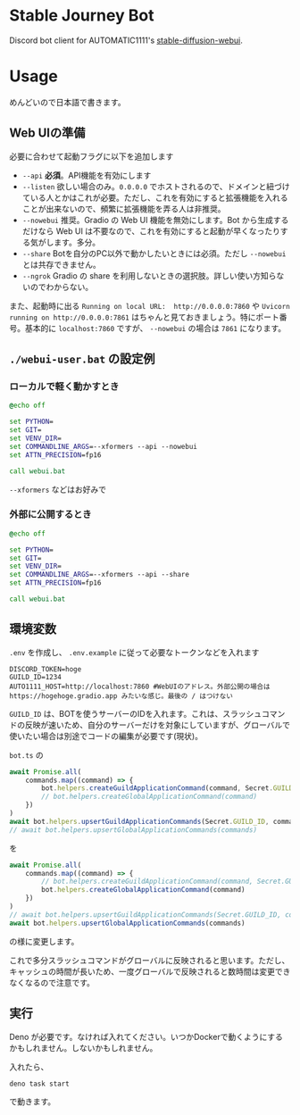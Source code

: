 # Stable Journey Bot

Discord bot client for AUTOMATIC1111's [stable-diffusion-webui](https://github.com/AUTOMATIC1111/stable-diffusion-webui).

# Usage

めんどいので日本語で書きます。

## Web UIの準備

必要に合わせて起動フラグに以下を追加します

- `--api` **必須**。API機能を有効にします
- `--listen` 欲しい場合のみ。`0.0.0.0` でホストされるので、ドメインと紐づけている人とかはこれが必要。ただし、これを有効にすると拡張機能を入れることが出来ないので、頻繁に拡張機能を弄る人は非推奨。
- `--nowebui` 推奨。Gradio の Web UI 機能を無効にします。Bot から生成するだけなら Web UI は不要なので、これを有効にすると起動が早くなったりする気がします。多分。
- `--share` Botを自分のPC以外で動かしたいときには必須。ただし `--nowebui` とは共存できません。
- `--ngrok` Gradio の share を利用しないときの選択肢。詳しい使い方知らないのでわからない。

また、起動時に出る `Running on local URL:  http://0.0.0.0:7860` や `Uvicorn running on http://0.0.0.0:7861` はちゃんと見ておきましょう。特にポート番号。基本的に `localhost:7860` ですが、 `--nowebui` の場合は `7861` になります。

## `./webui-user.bat` の設定例

### ローカルで軽く動かすとき

```bat
@echo off

set PYTHON=
set GIT=
set VENV_DIR=
set COMMANDLINE_ARGS=--xformers --api --nowebui
set ATTN_PRECISION=fp16

call webui.bat
```

`--xformers` などはお好みで

### 外部に公開するとき

```bat
@echo off

set PYTHON=
set GIT=
set VENV_DIR=
set COMMANDLINE_ARGS=--xformers --api --share
set ATTN_PRECISION=fp16

call webui.bat
```

## 環境変数

`.env` を作成し、 `.env.example` に従って必要なトークンなどを入れます

```
DISCORD_TOKEN=hoge
GUILD_ID=1234
AUTO1111_HOST=http://localhost:7860 #WebUIのアドレス。外部公開の場合は https://hogehoge.gradio.app みたいな感じ。最後の / はつけない
```

`GUILD_ID` は、BOTを使うサーバーのIDを入れます。これは、スラッシュコマンドの反映が速いため、自分のサーバーだけを対象にしていますが、グローバルで使いたい場合は別途でコードの編集が必要です(現状)。

`bot.ts` の

```ts
await Promise.all(
    commands.map((command) => {
        bot.helpers.createGuildApplicationCommand(command, Secret.GUILD_ID)
        // bot.helpers.createGlobalApplicationCommand(command)
    })
)
await bot.helpers.upsertGuildApplicationCommands(Secret.GUILD_ID, commands)
// await bot.helpers.upsertGlobalApplicationCommands(commands)
```

を

```ts
await Promise.all(
    commands.map((command) => {
        // bot.helpers.createGuildApplicationCommand(command, Secret.GUILD_ID)
        bot.helpers.createGlobalApplicationCommand(command)
    })
)
// await bot.helpers.upsertGuildApplicationCommands(Secret.GUILD_ID, commands)
await bot.helpers.upsertGlobalApplicationCommands(commands)
```

の様に変更します。

これで多分スラッシュコマンドがグローバルに反映されると思います。ただし、キャッシュの時間が長いため、一度グローバルで反映されると数時間は変更できなくなるので注意です。

## 実行

Deno が必要です。なければ入れてください。いつかDockerで動くようにするかもしれません。しないかもしれません。

入れたら、

```bash
deno task start
```

で動きます。